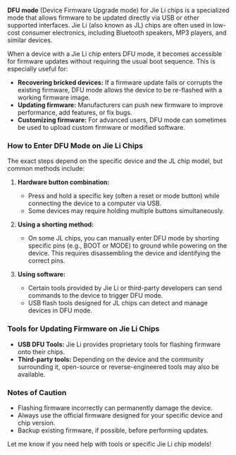 

**DFU mode** (Device Firmware Upgrade mode) for Jie Li chips is a specialized mode that allows firmware to be updated directly via USB or other supported interfaces. Jie Li (also known as JL) chips are often used in low-cost consumer electronics, including Bluetooth speakers, MP3 players, and similar devices.

When a device with a Jie Li chip enters DFU mode, it becomes accessible for firmware updates without requiring the usual boot sequence. This is especially useful for:

- **Recovering bricked devices:** If a firmware update fails or corrupts the existing firmware, DFU mode allows the device to be re-flashed with a working firmware image.
- **Updating firmware:** Manufacturers can push new firmware to improve performance, add features, or fix bugs.
- **Customizing firmware:** For advanced users, DFU mode can sometimes be used to upload custom firmware or modified software.

### How to Enter DFU Mode on Jie Li Chips
The exact steps depend on the specific device and the JL chip model, but common methods include:

1. **Hardware button combination:**
   - Press and hold a specific key (often a reset or mode button) while connecting the device to a computer via USB.
   - Some devices may require holding multiple buttons simultaneously.

2. **Using a shorting method:**
   - On some JL chips, you can manually enter DFU mode by shorting specific pins (e.g., BOOT or MODE) to ground while powering on the device. This requires disassembling the device and identifying the correct pins.

3. **Using software:**
   - Certain tools provided by Jie Li or third-party developers can send commands to the device to trigger DFU mode.
   - USB flash tools designed for JL chips can detect and manage devices in DFU mode.

### Tools for Updating Firmware on Jie Li Chips
- **USB DFU Tools:** Jie Li provides proprietary tools for flashing firmware onto their chips.
- **Third-party tools:** Depending on the device and the community surrounding it, open-source or reverse-engineered tools may also be available.

### Notes of Caution
- Flashing firmware incorrectly can permanently damage the device.
- Always use the official firmware designed for your specific device and chip version.
- Backup existing firmware, if possible, before performing updates.

Let me know if you need help with tools or specific Jie Li chip models!

